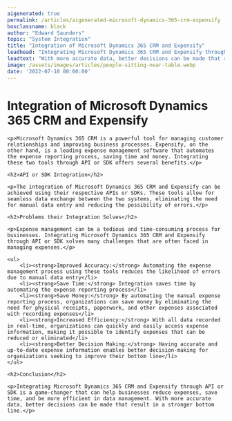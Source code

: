 ```yaml
---
aigenerated: true
permalink: /articles/aigenerated-microsoft-dynamics-365-crm-expensify
boxclassname: black
author: "Edward Saunders"
topic: "System Integration"
title: "Integration of Microsoft Dynamics 365 CRM and Expensify"
leadhead: "Integrating Microsoft Dynamics 365 CRM and Expensify through API or SDK is a game-changer that can help businesses reduce expenses, save time, and be more efficient in data management"
leadtext: "With more accurate data, better decisions can be made that result in a stronger bottom line."
image: /assets/images/articles/people-sitting-near-table.webp
date: '2022-07-10 00:00:00'
---
```

<div class="arttext">	<h1>Integration of Microsoft Dynamics 365 CRM and Expensify</h1>
	
	<p>Microsoft Dynamics 365 CRM is a powerful tool for managing customer relationships and improving business processes. Expensify, on the other hand, is a leading expense management software that automates the expense reporting process, saving time and money. Integrating these two tools through API or SDK offers several benefits.</p>

	<h2>API or SDK Integration</h2>

	<p>The integration of Microsoft Dynamics 365 CRM and Expensify can be achieved using their respective APIs or SDKs. These tools allow for seamless data exchange between the two systems, eliminating the need for manual data entry and reducing the possibility of errors.</p>

	<h2>Problems their Integration Solves</h2>

	<p>Expense management can be a tedious and time-consuming process for businesses. Integrating Microsoft Dynamics 365 CRM and Expensify through API or SDK solves many challenges that are often faced in managing expenses.</p>

	<ul>
		<li><strong>Improved Accuracy:</strong> Automating the expense management process using these tools reduces the likelihood of errors due to manual data entry</li>
		<li><strong>Save Time:</strong> Integration saves time by automating the expense reporting process</li>
		<li><strong>Save Money:</strong> By automating the manual expense reporting process, organizations can save money by eliminating the need for physical receipts, paperwork, and other expenses associated with recording expenses</li>
		<li><strong>Increased Efficiency:</strong> With all data recorded in real-time, organizations can quickly and easily access expense information, making it possible to identify expenses that can be reduced or eliminated</li>
		<li><strong>Better Decision Making:</strong> Having accurate and up-to-date expense information enables better decision-making for organizations seeking to improve their bottom line</li>
	</ul>

	<h2>Conclusion</h2>

	<p>Integrating Microsoft Dynamics 365 CRM and Expensify through API or SDK is a game-changer that can help businesses reduce expenses, save time, and be more efficient in data management. With more accurate data, better decisions can be made that result in a stronger bottom line.</p>
</div>